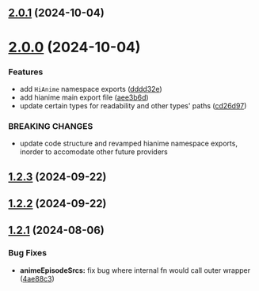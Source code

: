 ## [2.0.1](https://github.com/ghoshRitesh12/aniwatch/compare/v2.0.0...v2.0.1) (2024-10-04)



# [2.0.0](https://github.com/ghoshRitesh12/aniwatch/compare/v1.2.3...v2.0.0) (2024-10-04)


### Features

* add `HiAnime` namespace exports ([dddd32e](https://github.com/ghoshRitesh12/aniwatch/commit/dddd32e5728485a0ea7cf72572951cd9d8107450))
* add hianime main export file ([aee3b6d](https://github.com/ghoshRitesh12/aniwatch/commit/aee3b6d4cb65274c3b46619df3ad112bb794a35f))
* update certain types for readability and other types' paths ([cd26d97](https://github.com/ghoshRitesh12/aniwatch/commit/cd26d9710fe0e75df1b8ee181dd5931266702544))


### BREAKING CHANGES

* update code structure and revamped hianime namespace exports, inorder to accomodate other future providers



## [1.2.3](https://github.com/ghoshRitesh12/aniwatch/compare/v1.2.2...v1.2.3) (2024-09-22)



## [1.2.2](https://github.com/ghoshRitesh12/aniwatch/compare/v1.2.1...v1.2.2) (2024-09-22)



## [1.2.1](https://github.com/ghoshRitesh12/aniwatch/compare/v1.2.0...v1.2.1) (2024-08-06)


### Bug Fixes

* **animeEpisodeSrcs:** fix bug where internal fn would call outer wrapper ([4ae88c3](https://github.com/ghoshRitesh12/aniwatch/commit/4ae88c3c80ee12c9ae3912066a1533467df7624f))



